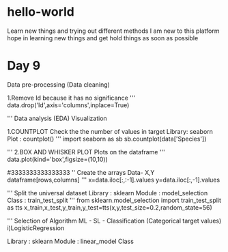 # hello-world
Learn new things and trying out different methods
I am new to this platform hope in learning new things and get hold things as soon as possible  
# Day 9

Data pre-processing (Data cleaning)

1.Remove Id because it has no significance
'''
data.drop('Id',axis='columns',inplace=True)



'''
Data analysis (EDA) Visualization

1.COUNTPLOT
Check the the number of values in target
Library: seaborn
Plot   : countplot()
'''
import seaborn as sb
sb.countplot(data['Species'])

'''
2.BOX AND WHISKER PLOT
Plots on the dataframe
'''
data.plot(kind='box',figsize=(10,10))

#3333333333333333
''
Create the arrays
Data- X,Y
dataframe[rows,columns]
'''
x=data.iloc[:,:-1].values
y=data.iloc[:,-1].values

'''
Split the universal dataset
Library : sklearn
Module  : model_selection
Class   : train_test_split
'''
from sklearn.model_selection import train_test_split as tts
x_train,x_test,y_train,y_test=tts(x,y,test_size=0.2,random_state=56)

'''
Selection of Algorithm
ML - SL - Classification
(Categorical target values)
i)LogisticRegression

Library : sklearn
Module  : linear_model
Class  
